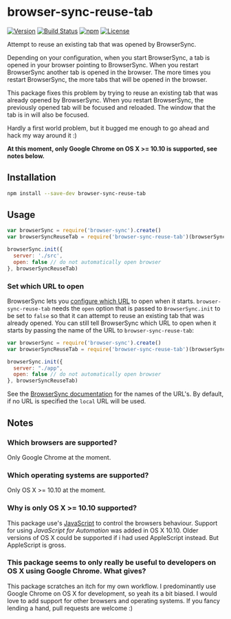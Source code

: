 # browser-sync-reuse-tab

[![Version](https://img.shields.io/npm/v/browser-sync-reuse-tab.svg?style=flat-square)](https://www.npmjs.com/package/browser-sync-reuse-tab)
[![Build Status](https://img.shields.io/travis/mike182uk/browser-sync-reuse-tab.svg?style=flat-square)](http://travis-ci.org/mike182uk/browser-sync-reuse-tab)
[![npm](https://img.shields.io/npm/dm/browser-sync-reuse-tab.svg?style=flat-square)](https://www.npmjs.com/package/browser-sync-reuse-tab)
[![License](https://img.shields.io/github/license/mike182uk/browser-sync-reuse-tab.svg?style=flat-square)](https://www.npmjs.com/package/browser-sync-reuse-tab)

Attempt to reuse an existing tab that was opened by BrowserSync.

Depending on your configuration, when you start BrowserSync, a tab is opened in your browser pointing to BrowserSync. When you restart BrowserSync another tab is opened in the browser. The more times you restart BrowserSync, the more tabs that will be opened in the browser.

This package fixes this problem by trying to reuse an existing tab that was already opened by BrowserSync. When you restart BrowserSync, the previously opened tab will be focused and reloaded. The window that the tab is in will also be focused.

Hardly a first world problem, but it bugged me enough to go ahead and hack my way around it :)

**At this moment, only Google Chrome on OS X >= 10.10 is supported, see notes below.**

## Installation

```bash
npm install --save-dev browser-sync-reuse-tab
```

## Usage

```js
var browserSync = require('browser-sync').create()
var browserSyncReuseTab = require('browser-sync-reuse-tab')(browserSync)

browserSync.init({
  server: './src',
  open: false // do not automatically open browser
}, browserSyncReuseTab)
```

### Set which URL to open

BrowserSync lets you [configure which URL]('browser-sync-reuse-tab') to open when it starts. `browser-sync-reuse-tab` needs the `open` option that is passed to `BrowserSync.init` to be set to `false` so that it can attempt to reuse an existing tab that was already opened. You can still tell BrowserSync which URL to open when it starts by passing the name of the URL to `browser-sync-reuse-tab`:

```js
var browserSync = require('browser-sync').create()
var browserSyncReuseTab = require('browser-sync-reuse-tab')(browserSync, 'external') // open the external URL when browserSync starts

browserSync.init({
  server: "./app",
  open: false // do not automatically open browser
}, browserSyncReuseTab)
```

See the [BrowserSync documentation](https://www.browsersync.io/docs/options#option-open) for the names of the URL's. By default, if no URL is specified the `local` URL will be used.

## Notes

### Which browsers are supported?

Only Google Chrome at the moment.

### Which operating systems are supported?

Only OS X >= 10.10 at the moment.

### Why is only OS X >= 10.10 supported?

This package use's [JavaScript](https://developer.apple.com/library/content/releasenotes/InterapplicationCommunication/RN-JavaScriptForAutomation/Articles/Introduction.html#//apple_ref/doc/uid/TP40014508) to control the browsers behaviour. Support for using *JavaScript for Automation* was added in OS X 10.10. Older versions of OS X could be supported if i had used AppleScript instead. But AppleScript is gross.

### This package seems to only really be useful to developers on OS X using Google Chrome. What gives?

This package scratches an itch for my own workflow. I predominantly use Google Chrome on OS X for development, so yeah its a bit biased. I would love to add support for other browsers and operating systems. If you fancy lending a hand, pull requests are welcome :)
